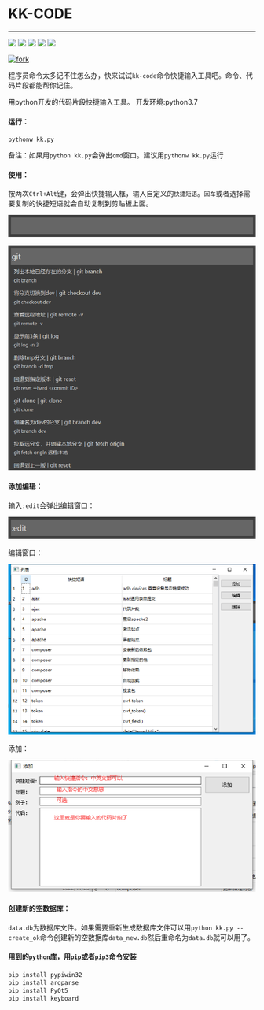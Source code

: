 # KK-CODE
---
<p align="left">
    <img src="https://img.shields.io/badge/python-3.7-brightgreen.svg?style=flat" />
    <img src="https://img.shields.io/badge/license-MulanPSL 2.0-brightgreen.svg?style=flat" />
	<img src="https://img.shields.io/badge/Author-陌北v1-orange.svg?style=flat" />
	<img src="https://img.shields.io/badge/version-v1.0-brightgreen.svg?style=flat" />
	<img src="https://gitee.com/zzwhe/kk_code/badge/star.svg?theme=gray" />
</p>

[![fork](https://gitee.com/zzwhe/kk_code/badge/fork.svg?theme=dark)](https://gitee.com/mirrors/srsLTE/members)


程序员命令太多记不住怎么办，快来试试`kk-code`命令快捷输入工具吧。命令、代码片段都能帮你记住。

用python开发的代码片段快捷输入工具。
开发环境:python3.7


#### 运行：

```
pythonw kk.py
```

备注：如果用`python kk.py`会弹出`cmd`窗口。建议用`pythonw kk.py`运行



#### 使用：

按两次`Ctrl+Alt`键，会弹出快捷输入框，输入自定义的`快捷短语`。`回车`或者选择需要复制的快捷短语就会自动复制到剪贴板上面。

![image-20230113094605172](image-20230113094605172.png)


![image-20230113100333302](image-20230113100333302.png)

#### 添加编辑：
输入`:edit`会弹出编辑窗口：

![image-20230113095313083](image-20230113095313083.png)

编辑窗口：

![image-20230113095425867](image-20230113095425867.png)

添加：

![image-20230113095806716](image-20230113095806716.png)





#### 创建新的空数据库：

`data.db`为数据库文件。如果需要重新生成数据库文件可以用`python kk.py --create_ok`命令创建新的空数据库`data_new.db`然后重命名为`data.db`就可以用了。



#### 用到的`python`库，用`pip`或者`pip3`命令安装

```
pip install pypiwin32
pip install argparse
pip install PyQt5
pip install keyboard
```
